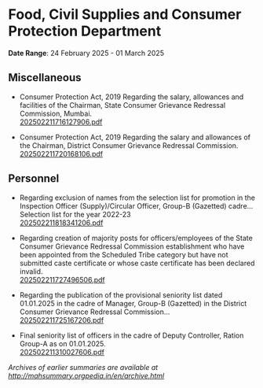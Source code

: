 # Food, Civil Supplies and Consumer Protection Department

**Date Range**: 24 February 2025 - 01 March 2025


## Miscellaneous
- Consumer Protection Act, 2019 Regarding the salary, allowances and facilities of the Chairman, State Consumer Grievance Redressal Commission, Mumbai.\
  [202502211716127906.pdf](https://gr.maharashtra.gov.in/Site/Upload/Government%20Resolutions/English/202502211716127906.pdf)

- Consumer Protection Act, 2019 Regarding the salary and allowances of the Chairman, District Consumer Grievance Redressal Commission.\
  [202502211720168106.pdf](https://gr.maharashtra.gov.in/Site/Upload/Government%20Resolutions/English/202502211720168106.pdf)

## Personnel
- Regarding exclusion of names from the selection list for promotion in the Inspection Officer (Supply)/Circular Officer, Group-B (Gazetted) cadre... Selection list for the year 2022-23\
  [202502211818341206.pdf](https://gr.maharashtra.gov.in/Site/Upload/Government%20Resolutions/English/202502211818341206.pdf)

- Regarding creation of majority posts for officers/employees of the State Consumer Grievance Redressal Commission establishment who have been appointed from the Scheduled Tribe category but have not submitted caste certificate or whose caste certificate has been declared invalid.\
  [202502211727496506.pdf](https://gr.maharashtra.gov.in/Site/Upload/Government%20Resolutions/English/202502211727496506.pdf)

- Regarding the publication of the provisional seniority list dated 01.01.2025 in the cadre of Manager, Group-B (Gazetted) in the District Consumer Grievance Redressal Commission...\
  [202502211725167206.pdf](https://gr.maharashtra.gov.in/Site/Upload/Government%20Resolutions/English/202502211725167206.pdf)

- Final seniority list of officers in the cadre of Deputy Controller, Ration Group-A  as on 01.01.2025.\
  [202502211310027606.pdf](https://gr.maharashtra.gov.in/Site/Upload/Government%20Resolutions/English/202502211310027606.pdf)


*Archives of earlier summaries are available at http://mahsummary.orgpedia.in/en/archive.html*